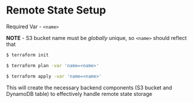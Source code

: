 # Remote State Setup

Required Var - `<name>`

__NOTE__ - S3 bucket name must be _globally_ unique, so `<name>` should reflect that

```bash
$ terraform init

$ terraform plan -var 'name=<name>'

$ terraform apply -var 'name=<name>'
```

This will create the necessary backend components (S3 bucket and DynamoDB table) to effectively handle remote state storage
